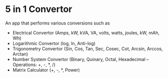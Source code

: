 # 5 in 1 Convertor

An app that performs various conversions such as
- Electrical Convertor (Amps, kW, kVA, VA, volts, watts, joules, kW, mAh, Wh)
- Logarithmic Convertor (log, ln, Anti-log)
- Trigonometry Convertor (Sin, Cos, Tan, Sec, Cosec, Cot, Arcsin, Arccos, Arctan)
- Number System Convertor (Binary, Quinary, Octal, Hexadecimal – Operations: +, -, *, /)
- Matrix Calculator (+, -, *, Power)
